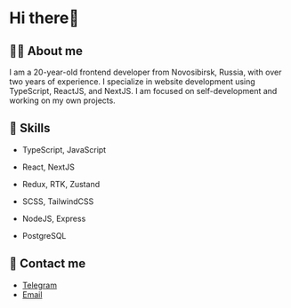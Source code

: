 # <div>Hi there👋</div>
## <div>💁‍♂️ About me</div>
<div>
  I am a 20-year-old frontend developer from Novosibirsk, Russia, with over two years of experience. I specialize in website development using TypeScript, ReactJS, and NextJS. I am focused on self-development and working on my own projects. 
</div>

## <div>🚀 Skills<div/>
<div>
  
  - TypeScript, JavaScript
  
  - React, NextJS
  
  - Redux, RTK, Zustand
  
  - SCSS, TailwindCSS
  
  - NodeJS, Express
  
  - PostgreSQL
</div>
  
## <div>💬 Contact me<div/>
- [Telegram](https://t.me/shteyn-web)
- [Email](mailto:evgeniyshteyn@ya.ru)
